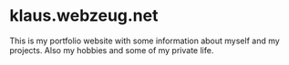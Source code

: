 # klaus.webzeug.net
This is my portfolio website with some information about myself and my projects. Also my hobbies and some of my private life.
